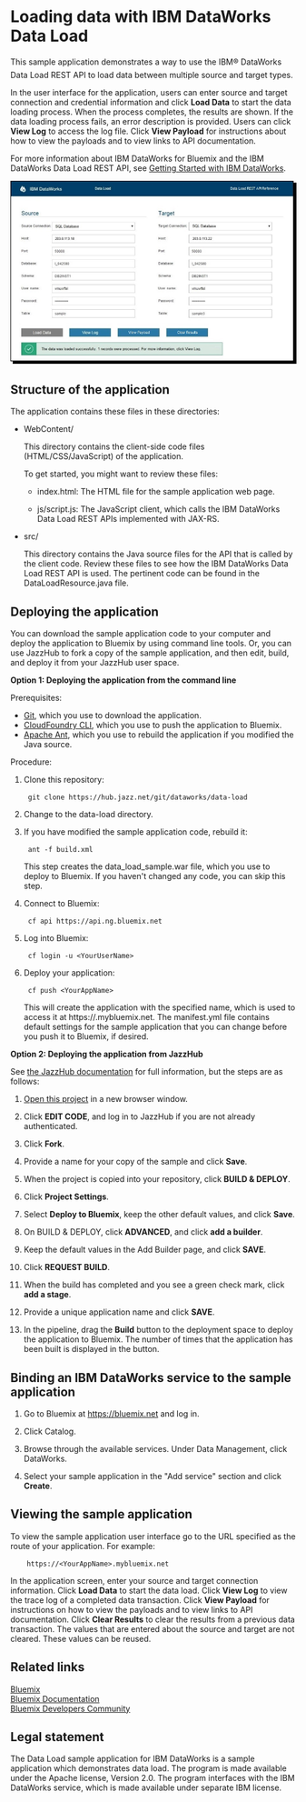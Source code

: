 # Loading data with IBM DataWorks Data Load

This sample application demonstrates a way to use the IBM&#0174; DataWorks&#0153; Data Load REST API
to load data between multiple source and target types.

In the user interface for the application, users can enter source and target connection and
credential information and click **Load Data** to start the data loading process.
When the process completes, the results are shown. If the data loading process fails,
an error description is provided. Users can click **View Log** to access the log file. 
Click **View Payload** for instructions about how to view the payloads and to view links to API documentation.

For more information about IBM DataWorks for Bluemix and the IBM DataWorks Data Load REST API, see
[Getting Started with IBM DataWorks](https://www.ng.bluemix.net/docs/#services/dataworks1/index.html#dataworks).

![screen capture of the sample application](screen1.jpg)

## Structure of the application

The application contains these files in these directories:

* WebContent/

  This directory contains the client-side code files (HTML/CSS/JavaScript) of the application.
 
  To get started, you might want to review these files:

  - index.html: The HTML file for the sample application web page.

  - js/script.js: The JavaScript client, which calls the IBM DataWorks Data Load REST APIs implemented with JAX-RS.

* src/

  This directory contains the Java source files for the API that is called by the client code.
  Review these files to see how the IBM DataWorks Data Load REST API is used.
  The pertinent code can be found in the DataLoadResource.java file.
  

## Deploying the application

You can download the sample application code to your computer and deploy the application to Bluemix
by using command line tools. Or, you can use JazzHub to fork a copy of the sample application, and
then edit, build, and deploy it from your JazzHub user space.

**Option 1: Deploying the application from the command line**

Prerequisites:

  - [Git](https://hub.jazz.net/tutorials/clients/#installing_git), which you use to download the application.
  - [CloudFoundry CLI](https://www.ng.bluemix.net/docs/#cli/index.html#cli), which you use to push the 
  application to Bluemix.
  - [Apache Ant](http://ant.apache.org), which you use to rebuild the application if you modified the Java 
  source.

Procedure:

1. Clone this repository:

        git clone https://hub.jazz.net/git/dataworks/data-load

2. Change to the data-load directory.

3. If you have modified the sample application code, rebuild it:

        ant -f build.xml
        
    This step creates the data_load_sample.war file, which you use to deploy to Bluemix.
    If you haven't changed any code, you can skip this step.

4. Connect to Bluemix:

        cf api https://api.ng.bluemix.net

5. Log into Bluemix:

        cf login -u <YourUserName>

6. Deploy your application:

        cf push <YourAppName>
        
   This will create the application with the specified name, which is used to access it at
   https://<YourAppName>.mybluemix.net.
   The manifest.yml file contains default settings for the sample application that you can
   change before you push it to Bluemix, if desired.


**Option 2: Deploying the application from JazzHub**

See [the JazzHub documentation](https://hub.jazz.net/docs/build_deploy/) for full information,
but the steps are as follows:

1. [Open this project](https://hub.jazz.net/project/dataworks/data-load) in a new browser window.

2. Click **EDIT CODE**, and log in to JazzHub if you are not already authenticated.

3. Click **Fork**.

4. Provide a name for your copy of the sample and click **Save**.

5. When the project is copied into your repository, click **BUILD & DEPLOY**.

6. Click **Project Settings**.

7. Select **Deploy to Bluemix**, keep the other default values, and click **Save**.

8. On BUILD & DEPLOY, click **ADVANCED**, and click **add a builder**.

9. Keep the default values in the Add Builder page, and click **SAVE**.

10. Click **REQUEST BUILD**.

11. When the build has completed and you see a green check mark, click **add a stage**.

12. Provide a unique application name and click **SAVE**.

13. In the pipeline, drag the **Build** button to the deployment space to deploy the application to Bluemix. 
The number of times that the application has been built is displayed in the button.


## Binding an IBM DataWorks service to the sample application

1. Go to Bluemix at https://bluemix.net and log in.

2. Click Catalog.

3. Browse through the available services. Under Data Management, click DataWorks.

4. Select your sample application in the "Add service" section and click **Create**.


## Viewing the sample application

To view the sample application user interface go to the URL specified as the route of your application.
For example: 

		https://<YourAppName>.mybluemix.net

In the application screen, enter your source and target connection information. 
Click **Load Data** to start the data load.
Click **View Log** to view the trace log of a completed data transaction.
Click **View Payload** for instructions on how to view the payloads and to view links to API documentation.
Click **Clear Results** to clear the results from a previous data transaction. The values that are entered about
the source and target are not cleared. These values can be reused.



## Related links

[Bluemix](https://ng.bluemix.net/)  
[Bluemix Documentation](https://www.ng.bluemix.net/docs/index.jsp)  
[Bluemix Developers Community](http://developer.ibm.com/bluemix)  

## Legal statement

The Data Load sample application for IBM DataWorks is a sample application which
demonstrates data load. The program is made available under the Apache license,
Version 2.0. The program interfaces with the IBM DataWorks service, which is made available
under separate IBM license. 

